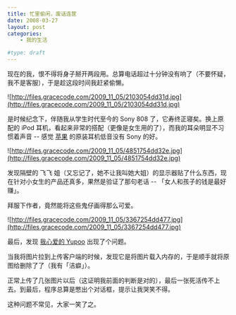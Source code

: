 ```yaml
---
title: 忙里偷闲，废话连筐
date: 2008-03-27
layout: post
categories:
    - 我的生活

#type: draft
---
```


现在的我，恨不得将身子掰开两段用。总算电话超过十分钟没有响了（不要怀疑，我不是客服），于是趁这段时间我赶紧偷懒。

![http://files.gracecode.com/2009_11_05/2103054dd31d.jpg](http://files.gracecode.com/2009_11_05/2103054dd31d.jpg)

是时候纪念下，伴随我从学生时代至今的 Sony 808 了，它寿终正寝矣。换上原配的 iPod 耳机，看起来非常的搭配（更像是女生用的了），而我的耳朵明显不习惯着声音 -- 感觉 [苹果]({{site.urls}}/posts/391/) 的原装耳机低音没有 Sony 的好。

![http://files.gracecode.com/2009_11_05/4851754dd32e.jpg](http://files.gracecode.com/2009_11_05/4851754dd32e.jpg)

发现隔壁的 飞飞 姐（又忘记了，她不让我叫她大姐）的显示器贴了什么东西，现在针对小女生的产品还真多，果然是验证了那句老话 -- 「女人和孩子的钱是最好赚」。

拜服下作者，竟然能将这些鬼仔画得那么可爱。

![http://files.gracecode.com/2009_11_05/3367254dd477.jpg](http://files.gracecode.com/2009_11_05/3367254dd477.jpg)

最后，发现 [我心爱的 Yupoo]({{site.urls}}/posts/375/) 出现了个问题。

当我将图片拉到上传客户端的时候，发现它是将图片载入内存的，于是顺手就将原图给删除了了（我有「洁癖」）。

正常上传了几张图片以后（这证明我前面的判断是对的），最后一张死活传不上去。到最后，程序总算是憋出个对话框，提示让我哭笑不得。

这种问题不常见，大家一笑了之。
